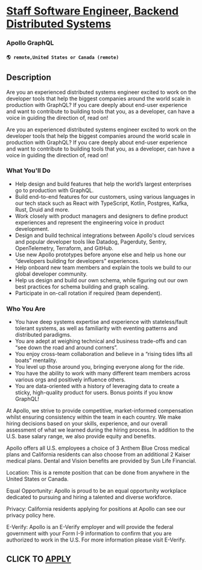# [Staff Software Engineer, Backend Distributed Systems](https://www.remotewlb.com/apply/staff-software-engineer-backend-distributed-systems)  
### Apollo GraphQL  
#### `🌎 remote,United States or Canada (remote)`  

## Description

Are you an experienced distributed systems engineer excited to work on the developer tools that help the biggest companies around the world scale in production with GraphQL? If you care deeply about end-user experience and want to contribute to building tools that you, as a developer, can have a voice in guiding the direction of, read on!

  

Are you an experienced distributed systems engineer excited to work on the developer tools that help the biggest companies around the world scale in production with GraphQL? If you care deeply about end-user experience and want to contribute to building tools that you, as a developer, can have a voice in guiding the direction of, read on!

  

### What You'll Do

* Help design and build features that help the world’s largest enterprises go to production with GraphQL.
* Build end-to-end features for our customers, using various languages in our tech stack such as React with TypeScript, Kotlin, Postgres, Kafka, Rust, Druid and more.
* Work closely with product managers and designers to define product experiences and represent the engineering voice in product development.
* Design and build technical integrations between Apollo's cloud services and popular developer tools like Datadog, Pagerduty, Sentry, OpenTelemetry, Terraform, and GitHub.
* Use new Apollo prototypes before anyone else and help us hone our “developers building for developers” experiences.
* Help onboard new team members and explain the tools we build to our global developer community.
* Help us design and build our own schema, while figuring out our own best practices for schema building and graph scaling.
* Participate in on-call rotation if required (team dependent).

  

### Who You Are

* You have deep systems expertise and experience with stateless/fault tolerant systems, as well as familiarity with eventing patterns and distributed paradigms. 
* You are adept at weighing technical and business trade-offs and can “see down the road and around corners”.
* You enjoy cross-team collaboration and believe in a “rising tides lifts all boats” mentality. 
* You level up those around you, bringing everyone along for the ride. 
* You have the ability to work with many different team members across various orgs and positively influence others. 
* You are data-oriented with a history of leveraging data to create a sticky, high-quality product for users. Bonus points if you know GraphQL!

  

At Apollo, we strive to provide competitive, market-informed compensation whilst ensuring consistency within the team in each country. We make hiring decisions based on your skills, experience, and our overall assessment of what we learned during the hiring process. In addition to the U.S. base salary range, we also provide equity and benefits.

  

Apollo offers all U.S. employees a choice of 3 Anthem Blue Cross medical plans and California residents can also choose from an additional 2 Kaiser medical plans. Dental and Vision benefits are provided by Sun Life Financial.

  

Location: This is a remote position that can be done from anywhere in the United States or Canada.

  

Equal Opportunity: Apollo is proud to be an equal opportunity workplace dedicated to pursuing and hiring a talented and diverse workforce.

  

Privacy: California residents applying for positions at Apollo can see our privacy policy here.

  

E-Verify: Apollo is an E-Verify employer and will provide the federal government with your Form I-9 information to confirm that you are authorized to work in the U.S. For more information please visit E-Verify.

  
## CLICK TO [APPLY](https://www.remotewlb.com/apply/staff-software-engineer-backend-distributed-systems)

